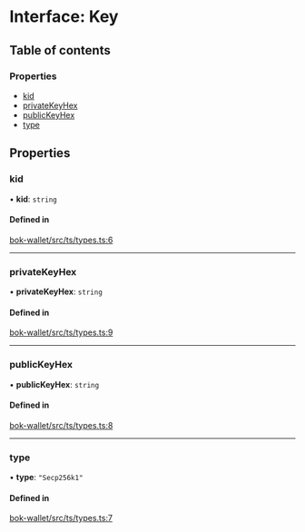 # Interface: Key

## Table of contents

### Properties

- [kid](Key.md#kid)
- [privateKeyHex](Key.md#privatekeyhex)
- [publicKeyHex](Key.md#publickeyhex)
- [type](Key.md#type)

## Properties

### kid

• **kid**: `string`

#### Defined in

[bok-wallet/src/ts/types.ts:6](https://gitlab.com/i3-market/code/wp3/t3.2/i3m-wallet-monorepo/-/blob/578e6321/packages/bok-wallet/src/ts/types.ts#L6)

___

### privateKeyHex

• **privateKeyHex**: `string`

#### Defined in

[bok-wallet/src/ts/types.ts:9](https://gitlab.com/i3-market/code/wp3/t3.2/i3m-wallet-monorepo/-/blob/578e6321/packages/bok-wallet/src/ts/types.ts#L9)

___

### publicKeyHex

• **publicKeyHex**: `string`

#### Defined in

[bok-wallet/src/ts/types.ts:8](https://gitlab.com/i3-market/code/wp3/t3.2/i3m-wallet-monorepo/-/blob/578e6321/packages/bok-wallet/src/ts/types.ts#L8)

___

### type

• **type**: ``"Secp256k1"``

#### Defined in

[bok-wallet/src/ts/types.ts:7](https://gitlab.com/i3-market/code/wp3/t3.2/i3m-wallet-monorepo/-/blob/578e6321/packages/bok-wallet/src/ts/types.ts#L7)
